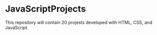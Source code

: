 # JavaScriptProjects
This repository will contain 20 projests developed with HTML, CSS, and JavaScript.
